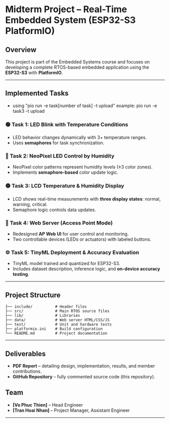 # Midterm Project – Real-Time Embedded System (ESP32-S3 PlatformIO)
## Overview

This project is part of the Embedded Systems course and focuses on developing a complete RTOS-based embedded application using the **ESP32-S3** with **PlatformIO**.

---

## Implemented Tasks

* using "pio run -e task[number of task] -t upload" example: pio run -e task3 -t upload

### 🟢 Task 1: LED Blink with Temperature Conditions

* LED behavior changes dynamically with 3+ temperature ranges.
* Uses **semaphores** for task synchronization.

### 🔵 Task 2: NeoPixel LED Control by Humidity

* NeoPixel color patterns represent humidity levels (≥3 color zones).
* Implements **semaphore-based** color update logic.

### 🟡 Task 3: LCD Temperature & Humidity Display

* LCD shows real-time measurements with **three display states**: normal, warning, critical.
* Semaphore logic controls data updates.

### 🔴 Task 4: Web Server (Access Point Mode)

* Redesigned **AP Web UI** for user control and monitoring.
* Two controllable devices (LEDs or actuators) with labeled buttons.

### ⚙️ Task 5: TinyML Deployment & Accuracy Evaluation

* TinyML model trained and quantized for ESP32-S3.
* Includes dataset description, inference logic, and **on-device accuracy testing**.

---

## Project Structure

```
├── include/          # Header files
├── src/              # Main RTOS source files
├── lib/              # Libraries
├── data/             # Web server HTML/CSS/JS
├── test/             # Unit and hardware tests
├── platformio.ini    # Build configuration
└── README.md         # Project documentation
```

---

## Deliverables

* **PDF Report** – detailing design, implementation, results, and member contributions.
* **GitHub Repository** – fully commented source code (this repository).

## Team

* **[Vo Phuc Thien]** – Head Engineer
* **[Tran Hoai Nhan]** – Project Manager, Assistant Engineer


---

